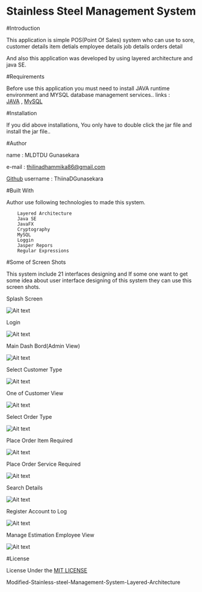 # Stainless Steel Management System 

#Introduction

This application is simple POS(Point Of Sales) system who can use to sore,
        customer details 
        item detials
        employee details
        job details
        orders detail 
        
And also this application was developed by using layered architecture and java SE.

#Requirements

Before use this application you must need to install JAVA runtime environment and MYSQL database management services..
links :  
    [JAVA](https://www.oracle.com/technetwork/java/javase/downloads/jdk8-downloads-2133151.html) ,
    [MySQL](https://www.mysql.com/)


#Installation

If you did above installations, You only have to double click the jar file and install the jar file..

#Author

name  : MLDTDU Gunasekara

e-mail : thilinadhammika86@gmail.com

[Github](https://github.com/ThilinaDGunasekara) username : ThiinaDGunasekara


#Built With

Author use following technologies to made this system.

        Layered Architecture
        Java SE
        JavaFX
        Cryptography
        MySQL
        Loggin
        Jasper Repors
        Regular Expressions

#Some of Screen Shots

This system include 21 interfaces designing and If some one want to get some idea about user interface designing of this system they can use this screen shots.

Splash Screen

![Ait text](project-image/IMG_20191203_025652.JPG)

Login

![Ait text](project-image/IMG_20191203_041346.JPG)

Main Dash Bord(Admin View)

![Ait text](project-image/IMG_20191203_030005.JPG)

Select Customer Type

![Ait text](project-image/IMG_20191203_030134.JPG)

One of Customer View

![Ait text](project-image/IMG_20191203_025510.JPG)

Select Order Type

![Ait text](project-image/IMG_20191203_025826.JPG)

Place Order Item Required

![Ait text](project-image/IMG_20191203_041418.JPG)

Place Order Service Required

![Ait text](project-image/IMG_20191203_041503.JPG)

Search Details

![Ait text](project-image/IMG_20191203_025605.JPG)

Register Account to Log

![Ait text](project-image/IMG_20191203_025748.JPG)

Manage Estimation Employee View

![Ait text](project-image/IMG_20191203_030209.JPG)

#License

License Under the [MIT LICENSE](LICENSE)

Modified-Stainless-steel-Management-System-Layered-Architecture
